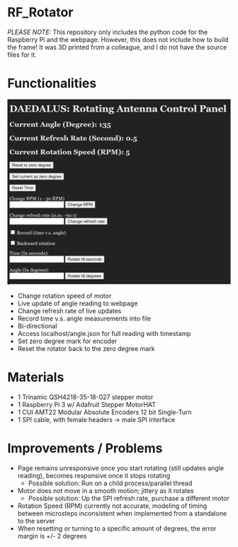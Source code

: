 # RF_Rotator
*PLEASE NOTE:* This repository only includes the python code for the Raspberry Pi and the webpage. However, this does not include how to build the frame! It was 3D printed from a colleague, and I do not have the source files for it.

# Functionalities
<img class="ui image" src="./images/controlpanel.png">

- Change rotation speed of motor
- Live update of angle reading to webpage
- Change refresh rate of live updates
- Record time v.s. angle measurements into file
- Bi-directional
- Access localhost/angle.json for full reading with timestamp
- Set zero degree mark for encoder
- Reset the rotator back to the zero degree mark

# Materials
- 1 Trinamic QSH4218-35-18-027 stepper motor
- 1 Raspberry Pi 3 w/ Adafruit Stepper MotorHAT
- 1 CUI AMT22 Modular Absolute Encoders 12 bit Single-Turn
- 1 SPI cable, with female headers -> male SPI interface

# Improvements / Problems
- Page remains unresponsive once you start rotating (still updates angle reading), becomes responsive once it stops rotating
  - Possible solution: Run on a child process/parallel thread
- Motor does not move in a smooth motion; jittery as it rotates
  - Possible solution: Up the SPI refresh rate, purchase a different motor
- Rotation Speed (RPM) currently not accurate, modeling of timing between microsteps inconsistent when implemented from a standalone to the server
- When resetting or turning to a specific amount of degrees, the error margin is +/- 2 degrees
